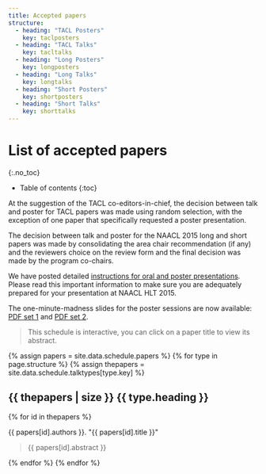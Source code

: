 ```yaml
---
title: Accepted papers
structure:
  - heading: "TACL Posters"
    key: taclposters
  - heading: "TACL Talks"
    key: tacltalks
  - heading: "Long Posters"
    key: longposters
  - heading: "Long Talks"
    key: longtalks
  - heading: "Short Posters"
    key: shortposters
  - heading: "Short Talks"
    key: shorttalks
---
```


# List of accepted papers
{:.no_toc}

* Table of contents
{:toc}

At the suggestion of the TACL co-editors-in-chief, the decision
between talk and poster for TACL papers was made using random
selection, with the exception of one paper that specifically requested
a poster presentation.

The decision between talk and poster for the NAACL 2015 long and
short papers was made by consolidating the area chair recommendation
(if any) and the reviewers choice on the review form and the final
decision was made by the program co-chairs.

We have posted detailed [instructions for oral and poster
presentations](presentation-instructions.html). Please read this
important information to make sure you are adequately prepared for
your presentation at NAACL HLT 2015.

The one-minute-madness slides for the poster sessions are now available:
[PDF set 1](slides/one-minute-slides-A.pdf) and [PDF set 2](slides/one-minute-slides-B.pdf).

> This schedule is interactive, you can click on a paper title to view its abstract.

{% assign papers = site.data.schedule.papers %}
{% for type in page.structure %}
{% assign thepapers = site.data.schedule.talktypes[type.key] %}

## {{ thepapers | size }} {{ type.heading }}

{% for id in thepapers %}

<div class="talkinfo">
<p>
<span class="talkauthors">{{ papers[id].authors }}</span>.
"<span class="talktitle">{{ papers[id].title }}</span>"
</p>
<blockquote class="talkabstract">{{ papers[id].abstract }}</blockquote>
</div>

{% endfor %}
{% endfor %}
